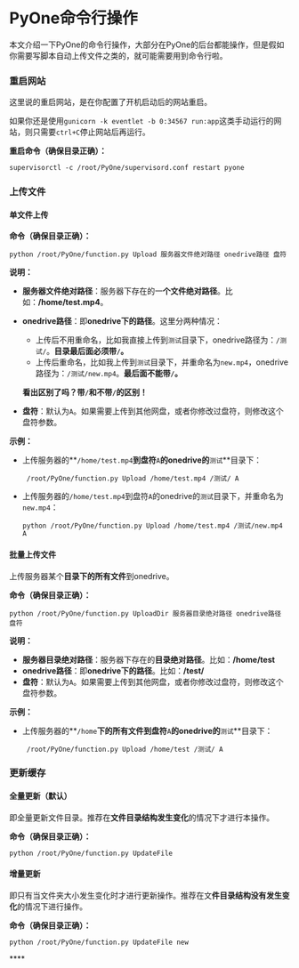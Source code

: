 # PyOne命令行操作

本文介绍一下PyOne的命令行操作，大部分在PyOne的后台都能操作，但是假如你需要写脚本自动上传文件之类的，就可能需要用到命令行啦。

### 重启网站

这里说的重启网站，是在你配置了开机启动后的网站重启。

如果你还是使用`gunicorn -k eventlet -b 0:34567 run:app`这类手动运行的网站，则只需要`ctrl+C`停止网站后再运行。

**重启命令（确保目录正确）：**

```text
supervisorctl -c /root/PyOne/supervisord.conf restart pyone
```

### 上传文件

#### 单文件上传

**命令（确保目录正确）：**

```text
python /root/PyOne/function.py Upload 服务器文件绝对路径 onedrive路径 盘符
```

**说明：**

* **服务器文件绝对路径**：服务器下存在的一**个文件绝对路径**。比如：**/home/test.mp4**。
* **onedrive路径**：即**onedrive下的路径**。这里分两种情况：

  * 上传后不用重命名，比如我直接上传到`测试`目录下，onedrive路径为：`/测试/`。**目录最后面必须带`/`。**
  * 上传后重命名，比如我上传到`测试`目录下，并重命名为`new.mp4`，onedrive路径为：`/测试/new.mp4`。**最后面不能带`/`。**

  **看出区别了吗？带`/`和不带`/`的区别！**

* **盘符**：默认为`A`。如果需要上传到其他网盘，或者你修改过盘符，则修改这个盘符参数。

**示例：**

* 上传服务器的**`/home/test.mp4`**到盘符**`A`**的onedrive的**`测试`**目录下：

  ```text
   /root/PyOne/function.py Upload /home/test.mp4 /测试/ A
  ```

* 上传服务器的`/home/test.mp4`到盘符`A`的onedrive的`测试`目录下，并重命名为`new.mp4`：

  ```text
  python /root/PyOne/function.py Upload /home/test.mp4 /测试/new.mp4 A
  ```

#### 批量上传文件

上传服务器某个**目录下的所有文件**到onedrive。

**命令（确保目录正确）：**

```text
python /root/PyOne/function.py UploadDir 服务器目录绝对路径 onedrive路径 盘符
```

**说明：**

* **服务器目录绝对路径**：服务器下存在的**目录绝对路径**。比如：**/home/test**
* **onedrive路径**：即**onedrive下的路径**。比如：**/test/**
* **盘符**：默认为`A`。如果需要上传到其他网盘，或者你修改过盘符，则修改这个盘符参数。

**示例：**

* 上传服务器的**`/home`**下的所有文件到盘符**`A`**的onedrive的**`测试`**目录下：

  ```text
   /root/PyOne/function.py Upload /home/test /测试/ A
  ```

### 更新缓存

#### 全量更新（默认）

即全量更新文件目录。推荐在**文件目录结构发生变化**的情况下才进行本操作。

**命令（确保目录正确）：**

```text
python /root/PyOne/function.py UpdateFile
```

#### 增量更新

即只有当文件夹大小发生变化时才进行更新操作。推荐在文**件目录结构没有发生变化**的情况下进行操作。

**命令（确保目录正确）：**

```text
python /root/PyOne/function.py UpdateFile new
```

\*\*\*\*

